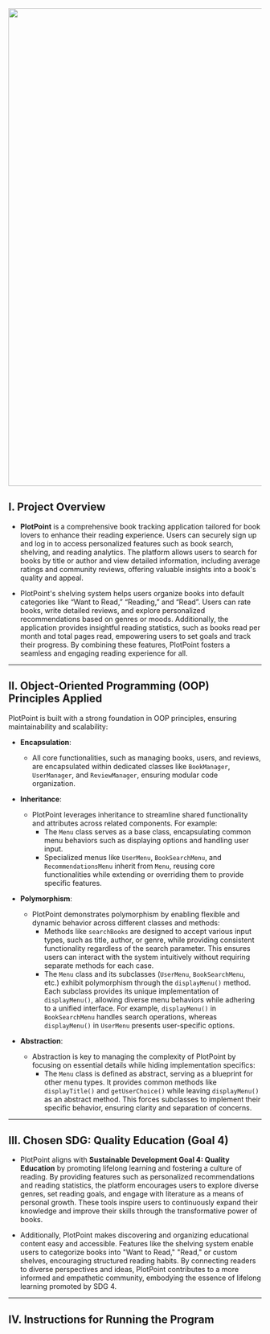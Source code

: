<img src="https://github.com/user-attachments/assets/0efedd91-0b49-463a-b270-80ef0a325106" width="950"/>



## I. Project Overview

- **PlotPoint** is a comprehensive book tracking application tailored for book lovers to enhance their reading experience. Users can securely sign up and log in to access personalized features such as book search, shelving, and reading analytics. The platform allows users to search for books by title or author and view detailed information, including average ratings and community reviews, offering valuable insights into a book's quality and appeal.

- PlotPoint's shelving system helps users organize books into default categories like “Want to Read,” “Reading,” and “Read”. Users can rate books, write detailed reviews, and explore personalized recommendations based on genres or moods. Additionally, the application provides insightful reading statistics, such as books read per month and total pages read, empowering users to set goals and track their progress. By combining these features, PlotPoint fosters a seamless and engaging reading experience for all.

---

## II. Object-Oriented Programming (OOP) Principles Applied
PlotPoint is built with a strong foundation in OOP principles, ensuring maintainability and scalability:
- **Encapsulation**:  
  - All core functionalities, such as managing books, users, and reviews, are encapsulated within dedicated classes like `BookManager`, `UserManager`, and `ReviewManager`, ensuring modular code organization.

- **Inheritance**:  
  - PlotPoint leverages inheritance to streamline shared functionality and attributes across related components. For example:
    - The `Menu` class serves as a base class, encapsulating common menu behaviors such as displaying options and handling user input.
    - Specialized menus like `UserMenu`, `BookSearchMenu`, and `RecommendationsMenu` inherit from `Menu`, reusing core functionalities while extending or overriding them to provide specific features.
      
- **Polymorphism**:  
  - PlotPoint demonstrates polymorphism by enabling flexible and dynamic behavior across different classes and methods:
      - Methods like `searchBooks` are designed to accept various input types, such as title, author, or genre, while providing consistent functionality regardless of the search parameter. This ensures users can interact with the system intuitively without requiring separate methods for each case.
      - The `Menu` class and its subclasses (`UserMenu`, `BookSearchMenu`, etc.) exhibit polymorphism through the `displayMenu()` method. Each subclass provides its unique implementation of `displayMenu()`, allowing diverse menu behaviors while adhering to a unified interface. For example, `displayMenu()` in `BookSearchMenu` handles search operations, whereas `displayMenu()` in `UserMenu` presents user-specific options.

- **Abstraction**:
    - Abstraction is key to managing the complexity of PlotPoint by focusing on essential details while hiding implementation specifics:
      - The `Menu` class is defined as abstract, serving as a blueprint for other menu types. It provides common methods like `displayTitle()` and `getUserChoice()` while leaving `displayMenu()` as an abstract method. This forces subclasses to implement their specific behavior, ensuring clarity and separation of concerns.  
  
---

## III. Chosen SDG: Quality Education (Goal 4)

- PlotPoint aligns with **Sustainable Development Goal 4: Quality Education** by promoting lifelong learning and fostering a culture of reading. By providing features such as personalized recommendations and reading statistics, the platform encourages users to explore diverse genres, set reading goals, and engage with literature as a means of personal growth. These tools inspire users to continuously expand their knowledge and improve their skills through the transformative power of books.

- Additionally, PlotPoint makes discovering and organizing educational content easy and accessible. Features like the shelving system enable users to categorize books into "Want to Read," "Read," or custom shelves, encouraging structured reading habits. By connecting readers to diverse perspectives and ideas, PlotPoint contributes to a more informed and empathetic community, embodying the essence of lifelong learning promoted by SDG 4.

---

## IV. Instructions for Running the Program

